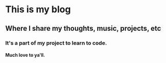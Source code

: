 # This is my blog
## Where I share my thoughts, music, projects, etc
### It's a part of my project to learn to code.
#### Much love to ya'll.
